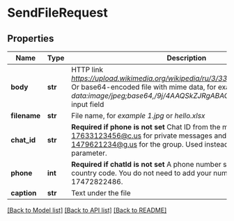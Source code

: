 # SendFileRequest

## Properties
Name | Type | Description | Notes
------------ | ------------- | ------------- | -------------
**body** | **str** | HTTP link *https://upload.wikimedia.org/wikipedia/ru/3/33/NatureCover2001.jpg*  Or base64-encoded file with mime data, for example *data:image/jpeg;base64,/9j/4AAQSkZJRgABAQ...*   File in form-data input field | 
**filename** | **str** | File name, for *example 1.jpg* or *hello.xlsx* | 
**chat_id** | **str** | **Required if phone is not set**  Chat ID from the message list. Examples: 17633123456@c.us for private messages and 17680561234-1479621234@g.us for the group. Used instead of the phone parameter. | [optional] 
**phone** | **int** | **Required if chatId is not set**  A phone number starting with the country code. You do not need to add your number.   USA example: 17472822486. | [optional] 
**caption** | **str** | Text under the file | [optional] 

[[Back to Model list]](../README.md#documentation-for-models) [[Back to API list]](../README.md#documentation-for-api-endpoints) [[Back to README]](../README.md)


